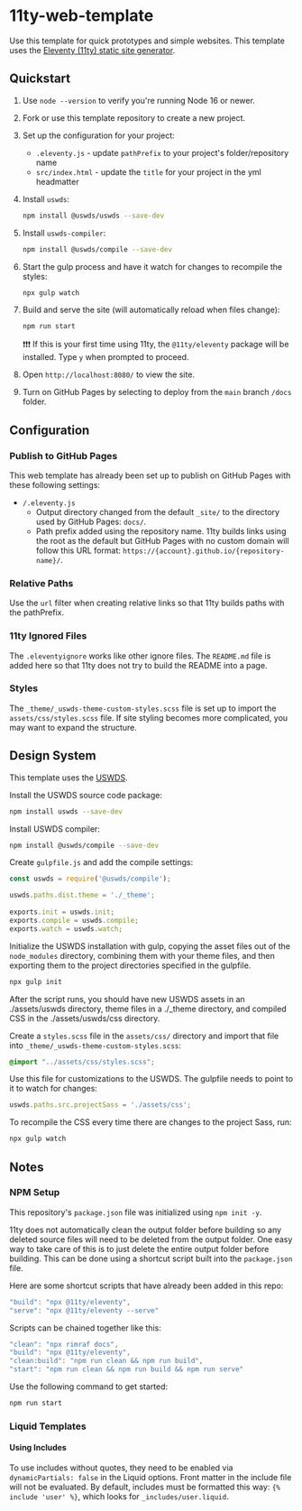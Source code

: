 # 11ty-web-template

Use this template for quick prototypes and simple websites.  This template uses the [Eleventy (11ty) static site generator](https://www.11ty.dev/).

## Quickstart

1. Use `node --version` to verify you're running Node 16 or newer.

2. Fork or use this template repository to create a new project.

3. Set up the configuration for your project:

    - `.eleventy.js` - update `pathPrefix` to your project's folder/repository name
    - `src/index.html` - update the `title` for your project in the yml headmatter

4. Install `uswds`:

    ``` bash
    npm install @uswds/uswds --save-dev
    ```

5. Install `uswds-compiler`:

    ``` bash
    npm install @uswds/compile --save-dev
    ```

6. Start the gulp process and have it watch for changes to recompile the styles:

    ``` bash
    npx gulp watch
    ```

7. Build and serve the site (will automatically reload when files change):

    ``` bash
    npm run start
    ```

    ❗❗❗ If this is your first time using 11ty, the `@11ty/eleventy` package will be installed. Type `y` when prompted to proceed.

8. Open `http://localhost:8080/` to view the site.

9. Turn on GitHub Pages by selecting to deploy from the `main` branch `/docs` folder.

## Configuration

### Publish to GitHub Pages

This web template has already been set up to publish on GitHub Pages with these following settings:

- `/.eleventy.js`
  - Output directory changed from the default `_site/` to the directory used by GitHub Pages: `docs/`.
  - Path prefix added using the repository name.  11ty builds links using the root as the default but GitHub Pages with no custom domain will follow this URL format: `https://{account}.github.io/{repository-name}/`.

### Relative Paths

Use the `url` filter when creating relative links so that 11ty builds paths with the pathPrefix.

### 11ty Ignored Files

The `.eleventyignore` works like other ignore files.  The `README.md` file is added here so that 11ty does not try to build the README into a page.

### Styles

The `_theme/_uswds-theme-custom-styles.scss` file is set up to import the `assets/css/styles.scss` file. If site styling becomes more complicated, you may want to expand the structure.

## Design System

This template uses the [USWDS](https://designsystem.digital.gov/).

Install the USWDS source code package:

``` bash
npm install uswds --save-dev
```

Install USWDS compiler:

``` bash
npm install @uswds/compile --save-dev
```

Create `gulpfile.js` and add the compile settings:

``` js
const uswds = require('@uswds/compile');

uswds.paths.dist.theme = './_theme';
  
exports.init = uswds.init;
exports.compile = uswds.compile;
exports.watch = uswds.watch;
```

Initialize the USWDS installation with gulp, copying the asset files out of the `node_modules` directory, combining them with your theme files, and then exporting them to the project directories specified in the gulpfile.

``` bash
npx gulp init
```

After the script runs, you should have new USWDS assets in an ./assets/uswds directory, theme files in a ./_theme directory, and compiled CSS in the ./assets/uswds/css directory.

Create a `styles.scss` file in the `assets/css/` directory and import that file into `_theme/_uswds-theme-custom-styles.scss`:

``` scss
@import "../assets/css/styles.scss";
```

Use this file for customizations to the USWDS.  The gulpfile needs to point to it to watch for changes:

``` js
uswds.paths.src.projectSass = './assets/css';
```

To recompile the CSS every time there are changes to the project Sass, run:

``` bash
npx gulp watch
```

## Notes

### NPM Setup

This repository's `package.json` file was initialized using `npm init -y`.

11ty does not automatically clean the output folder before building so any deleted source files will need to be deleted from the output folder.  One easy way to take care of this is to just delete the entire output folder before building. This can be done using a shortcut script built into the `package.json` file.

Here are some shortcut scripts that have already been added in this repo:

``` js
"build": "npx @11ty/eleventy",
"serve": "npx @11ty/eleventy --serve"
```

Scripts can be chained together like this:

``` js
"clean": "npx rimraf docs",
"build": "npx @11ty/eleventy",
"clean:build": "npm run clean && npm run build",
"start": "npm run clean && npm run build && npm run serve"
```

Use the following command to get started:

``` bash
npm run start
```

### Liquid Templates

#### Using Includes

To use includes without quotes, they need to be enabled via `dynamicPartials: false` in the Liquid options. Front matter in the include file will not be evaluated. By default, includes must be formatted this way: `{% include 'user' %}`, which looks for `_includes/user.liquid`.
